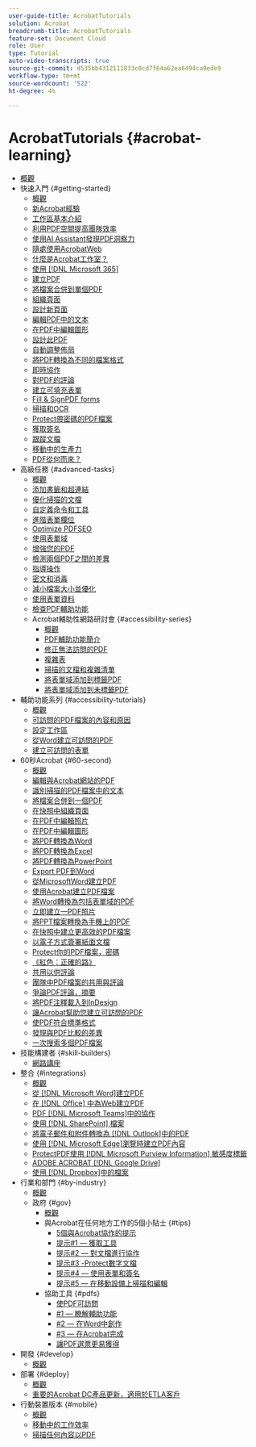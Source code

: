 ```yaml
---
user-guide-title: AcrobatTutorials
solution: Acrobat
breadcrumb-title: AcrobatTutorials
feature-set: Document Cloud
role: User
type: Tutorial
auto-video-transcripts: true
source-git-commit: d535bb4312111833c0cd7f64a62ea6494ca9ede9
workflow-type: tm+mt
source-wordcount: '522'
ht-degree: 4%

---
```



# AcrobatTutorials {#acrobat-learning}

+ [概觀](overview.md)
+ 快速入門 {#getting-started}
   + [概觀](getting-started/getting-started-overview.md)
   + [新Acrobat經驗](getting-started/new-workspace.md)
   + [工作區基本介紹](getting-started/get-to-know-the-acrobat-dc-interface.md)
   + [利用PDF空間提高團隊效率](getting-started/pdf-spaces-legal.md)
   + [使用AI Assistant發現PDF洞察力](getting-started/ai-assistant.md)
   + [隨處使用AcrobatWeb](getting-started/acrobatweb.md)
   + [什麼是Acrobat工作室？](getting-started/acrobat-studio.md)
   + [使用 [!DNL Microsoft 365]](https://experienceleague.adobe.com/docs/document-cloud-learn/acrobat-learning/integrations/integrate-overview.html?lang=zh-Hant#microsoft)
   + [建立PDF](getting-started/create-pdf.md)
   + [將檔案合併到單個PDF](getting-started/combine-to-pdf.md)
   + [組織頁面](getting-started/organize.md)
   + [設計新頁面](getting-started/add-custom-page.md)
   + [編輯PDF中的文本](getting-started/edit-pdf.md)
   + [在PDF中編輯圖形](getting-started/edit-graphics.md)
   + [設計此PDF](getting-started/stylize-this-pdf.md)
   + [自動調整佈局](getting-started/auto-adjust-layout.md)
   + [將PDF轉換為不同的檔案格式](getting-started/export-pdf.md)
   + [即時協作](getting-started/collaborate.md)
   + [對PDF的評論](getting-started/comment-on-pdf-files.md)
   + [建立可填充表單](getting-started/create-fillable-forms.md)
   + [Fill &amp; SignPDF forms](getting-started/fill-and-sign.md)
   + [掃描和OCR](getting-started/scan-and-ocr.md)
   + [Protect帶密碼的PDF檔案](getting-started/password-protect.md)
   + [獲取簽名](getting-started/signatures.md)
   + [跟蹤文檔](getting-started/track.md)
   + [移動中的生產力](getting-started/productivity.md)
   + [PDF從何而來？](getting-started/where-do-pdfs-come-from.md)
+ 高級任務 {#advanced-tasks}
   + [概觀](advanced-tasks/advanced-tasks-overview.md)
   + [添加書籤和超連結](advanced-tasks/bookmarks.md)
   + [優化掃描的文檔](advanced-tasks/optimizescan.md)
   + [自定義命令和工具](advanced-tasks/custom.md)
   + [進階表單欄位](advanced-tasks/advancedforms.md)
   + [Optimize PDFSEO](advanced-tasks/optimizeseo.md)
   + [使用表單域](advanced-tasks/workforms.md)
   + [增強您的PDF](advanced-tasks/enhance.md)
   + [檢測兩個PDF之間的差異](advanced-tasks/compare.md)
   + [指導操作](advanced-tasks/action.md)
   + [密文和消毒](advanced-tasks/redact.md)
   + [減小檔案大小並優化](advanced-tasks/reduce.md)
   + [使用表單資料](advanced-tasks/formdata.md)
   + [檢查PDF輔助功能](advanced-tasks/accessibility.md)
   + Acrobat輔助性網路研討會 {#accessibility-series}
      + [概觀](advanced-tasks/accessibility-series.md)
      + [PDF輔助功能簡介](advanced-tasks/accessibilitysession1.md)
      + [修正無法訪問的PDF](advanced-tasks/accessibilitysession2.md)
      + [複雜表](advanced-tasks/accessibilitysession3.md)
      + [掃描的文檔和複雜清單](advanced-tasks/accessibilitysession4.md)
      + [將表單域添加到標籤PDF](advanced-tasks/accessibilitysession5.md)
      + [將表單域添加到未標籤PDF](advanced-tasks/accessibilitysession6.md)
+ 輔助功能系列 {#accessibility-tutorials}
   + [概觀](accessibility-series/accessibility-overview.md)
   + [可訪問的PDF檔案的內容和原因](accessibility-series/what-why-accessible-pdf.md)
   + [設定工作區](accessibility-series/set-up-workspace.md)
   + [從Word建立可訪問的PDF](accessibility-series/create-accessible-from-word.md)
   + [建立可訪問的表單](accessibility-series/create-accessible-forms.md)
+ 60秒Acrobat {#60-second}
   + [概觀](60-second/60-second-overview.md)
   + [編輯與Acrobat網站的PDF](60-second/edit.md)
   + [識別掃描的PDF檔案中的文本](60-second/textrecognition.md)
   + [將檔案合併到一個PDF](60-second/combine-to-one-pdf.md)
   + [在快照中組織頁面](60-second/organize.md)
   + [在PDF中編輯照片](60-second/editphoto.md)
   + [在PDF中編輯圖形](60-second/editgraphic.md)
   + [將PDF轉換為Word](60-second/convert-pdf-word.md)
   + [將PDF轉換為Excel](60-second/convert-pdf-excel.md)
   + [將PDF轉換為PowerPoint](60-second/convert-pdf-powerpoint.md)
   + [Export PDF到Word](60-second/exportwordphone.md)
   + [從MicrosoftWord建立PDF](60-second/word-to-pdf.md)
   + [使用Acrobat建立PDF檔案](60-second/create-from-acrobat.md)
   + [將Word轉換為包括表單域的PDF](60-second/wordform.md)
   + [立即建立一PDF照片](60-second/photo.md)
   + [將PPT檔案轉換為手機上的PDF](60-second/phone.md)
   + [在快照中建立更高效的PDF檔案](60-second/optimize.md)
   + [以電子方式簽署紙面文檔](60-second/sign.md)
   + [Protect你的PDF檔案，密碼](60-second/protect.md)
   + [《紅色：正確的路》](60-second/redaction.md)
   + [共用以供評論](60-second/share-comment.md)
   + [團隊中PDF檔案的共用與評論](60-second/share-comment-teams.md)
   + [爭論PDF評論，摘要](60-second/summarize-comments.md)
   + [將PDF注釋載入到InDesign](60-second/indesign.md)
   + [讓Acrobat幫助您建立可訪問的PDF](60-second/accessible.md)
   + [使PDF符合標準格式](60-second/conform.md)
   + [發現與PDF比較的差異](60-second/compare.md)
   + [一次搜索多個PDF檔案](60-second/search.md)
+ 技能構建者 {#skill-builders}
   + [網路講座](skill-builder/skill-builder-webinars.md)
+ 整合 {#integrations}
   + [概觀](integrate/integrate-overview.md)
   + [從 [!DNL Microsoft Word]建立PDF](integrate/createfromword.md)
   + [在 [!DNL Office] 中為Web建立PDF](integrate/createofficeweb.md)
   + [PDF [!DNL Microsoft Teams]中的協作](integrate/acrobatandteams.md)
   + [使用 [!DNL SharePoint] 檔案](integrate/acrobatandsp.md)
   + [將電子郵件和附件轉換為 [!DNL Outlook]中的PDF](integrate/outlook.md)
   + [使用 [!DNL Microsoft Edge]瀏覽時建立PDF內容](integrate/edge.md)
   + [ProtectPDF使用 [!DNL Microsoft Purview Information] 敏感度標籤](integrate/microsoftsensitivitylabels.md)
   + [ADOBE ACROBAT [!DNL Google Drive]](integrate/acrobatandgoogle.md)
   + [使用 [!DNL Dropbox]中的檔案](integrate/acrobat-dropbox.md)
+ 行業和部門 {#by-industry}
   + [概觀](industry/industry-overview.md)
   + 政府 {#gov}
      + [概觀](industry/gov/gov-overview.md)
      + 與Acrobat在任何地方工作的5個小貼士 {#tips}
         + [5個與Acrobat協作的提示](industry/gov/5-tips-for-working-anywhere-with-acrobat-dc-for-government.md)
         + [提示#1 — 獲取工具](industry/gov/get-your-tools.md)
         + [提示#2 — 對文檔進行協作](industry/gov/collaborate-on-documents.md)
         + [提示#3 -Protect數字文檔](industry/gov/protect-digital-documents.md)
         + [提示#4 — 使用表單和簽名](industry/gov/work-with-forms-and-signatures.md)
         + [提示#5 — 在移動設備上掃描和編輯](industry/gov/scan-and-edit-on-mobile.md)
      + 協助工具 {#pdfs}
         + [使PDF可訪問](industry/gov/making-pdfs-accessible.md)
         + [#1 — 瞭解輔助功能](industry/gov/understanding-accessibility.md)
         + [#2 — 在Word中創作](industry/gov/authoring-in-word.md)
         + [#3 — 在Acrobat完成](industry/gov/finishing-in-acrobat.md)
         + [讓PDF選票更易獲得](industry/gov/making-pdf-ballots-accessible.md)
+ 開發 {#develop}
   + [概觀](develop/develop-overview.md)
+ 部署 {#deploy}
   + [概觀](deploy/deploy-overview.md)
   + [重要的Acrobat DC產品更新，適用於ETLA客戶](deploy/signentitlementchanges.md)
+ 行動裝置版本 {#mobile}
   + [概觀](mobile/mobile-overview.md)
   + [移動中的工作效率](https://experienceleague.adobe.com/docs/document-cloud-learn/acrobat-learning/getting-started/productivity.html?lang=zh-Hant)
   + [掃描任何內容以PDF](mobile/scan-mobile-app.md)
